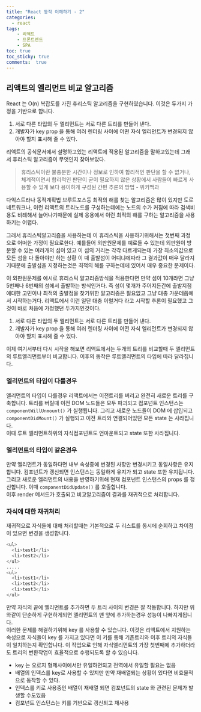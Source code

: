 ```yaml
---
title: "React 동작 이해하기 - 2"
categories: 
  - react
tags: 
    - 리액트
    - 프론트엔드
    - SPA
toc: true
toc_sticky: true
comments:  true
---
```


## 리액트의 엘리먼트 비교 알고리즘
React 는 O(n) 복잡도를 가진 휴리스틱 알고리즘을 구현하였습니다. 이것은 두가지 가정을 기반으로 합니다. 

1. 서로 다른 타입의 두 엘리먼트는 서로 다른 트리를 만들어 낸다.   
2. 개발자가 key prop 을 통해 여러 렌더링 사이에 어떤 자식 엘리먼트가 변경되지 않아야 할지 표시해 줄 수 있다.  

리액트의 공식문서에서 설명하고있는 리액트에 적용된 알고리즘을 말하고있는데 그래서 휴리스틱 알고리즘이 무엇인지 찾아보았다.

>휴리스틱이란 불충분한 시간이나 정보로 인하여 합리적인 판단을 할 수 없거나, 체계적이면서 합리적인 판단이 굳이 필요하지 않은 상황에서 사람들이 빠르게 사용할 수 있게 보다 용이하게 구성된 간편 추론의 방법 - 위키백과  


다익스트라나 동적계획법 브루트포스등 최적의 해를 찾는 알고리즘은 많이 있지만 도로네트워크나, 이런 리액트의 트리노드를 구성하는데에는 노드의 수가 커짐에 따라 검색비용도 비례해서 늘어나기때문에 실제 응용에서 이런 최적의 해를 구하는 알고리즘을 사용하기는 어렵다.
  
그래서 휴리스틱알고리즘을 사용하는데 이 휴리스틱을 사용하기위해서는 첫번째 과정으로 어떠한 가정이 필요로한다. 예를들어 외판원문제를 예로들 수 있는데 외판원이 방문할 수 있는 여러개의 섬이 있고 이 섬의 거리는 각각 다르게되는데 가장 최소의값으로 모든 섬을 다 돌아야만 하는 상황 이 때 출발섬이 어디냐에따라 그 결과값이 매우 달라지기때문에 출발섬을 지정하는것은 최적의 해를 구하는데에 있어서 매우 중요한 문제이다.
  
이 외판원문제를 예시로 휴리스틱 알고리즘방식을 적용한다면 만약 섬이 10개라면 그냥 5번째나 6번째의 섬에서 출발하는 방식인거다. 즉 섬이 몇개가 주어지든간에 출발지점에대한 고민이나 최적의 출발점을 찾기위한 알고리즘은 필요없고 그냥 대충 가운데쯤에서 시작하는거다.
리액트에서 이런 일단 대충 이럴거다 라고 시작할 추론이 필요했고 그것이 바로 처음에 가정했던 두가지인것이다.
  
1. 서로 다른 타입의 두 엘리먼트는 서로 다른 트리를 만들어 낸다.  
2. 개발자가 key prop 을 통해 여러 렌더링 사이에 어떤 자식 엘리먼트가 변경되지 않아야 할지 표시해 줄 수 있다.  

이제 여기서부터 다시 시작을 해보면 리액트에서는 두개의 트리를 비교할때 두 엘리먼트의 루트엘리먼트부터 비교합니다. 이후의 동작은 루트엘리먼트의 타입에 따라 달라집니다.

### 엘리먼트의 타입이 다를경우
엘리먼트의 타입이 다를경우 리액트에서는 이전트리를 버리고 완전히 새로운 트리를 구축합니다. 트리를 버릴때 이전 DOM 노드들은 모두 파괴되고 컴포넌트 인스턴스는 `componentWillUnmount()` 가 실행됩니다. 그리고 새로운 노드들이 DOM 에 삽입되고 `componentDidMount()` 가 실행되고 이전 트리와 연결되어있던 모든 state 는 사라집니다.  
이때 루트 엘리먼트하위의 자식컴포넌트도 언마운트되고 state 또한 사라집니다.

### 엘리먼트의 타입이 같은경우
만약 엘리먼트가 동일하다면 내부 속성중에 변경된 사항만 변경시키고 동일사항은 유지합니다. 컴포넌트가 갱신되면 인스턴스는 동일하게 유지가 되고 state 또한 유지됩니다. 그리고 새로운 엘리먼트의 내용을 반영하기위해 현재 컴포넌트 인스턴스의 props 를 갱신합니다. 이때 `componentDidUpdate()` 를 호출합니다.  
이후 render 메서드가 호출되고 비교알고리즘이 결과를 재귀적으로 처리합니다.


### 자식에 대한 재귀처리
재귀적으로 자식들에 대해 처리할때는 기본적으로 두 리스트를 동시에 순회하고 차이점이 있으면 변경을 생성합니다.
```js
<ul>
  <li>test1</li>
  <li>test2</li>
</ul>
.....
<ul>
  <li>test1</li>
  <li>test2</li>
  <li>test3</li>
</ul>
```
만약 자식의 끝에 엘리먼트를 추가하면 두 트리 사이의 변경은 잘 작동합니다. 하지만 위와같이 단순하게 구현하게되면 엘리먼트의 맨 앞에 추가하는경우 성능이 나빠지게됩니다.  
이러한 문제를 해결하기위해 key 를 사용할 수 있습니다. 이것은 리액트에서 지원하는 속성으로 자식들이 key 를 가지고 있다면 이 키를 통해 기존트리와 이후 트리의 자식들이 일치하는지 확인합니다. 이 작업으로 인해 자식엘리먼트의 가장 첫번째에 추가하더라도 트리의 변환작업이 효율적으로 수행되도록 할 수 있습니다.  
  
- key 는 오로지 형제사이에서만 유일하면되고 전역에서 유일할 필요는 없음
- 배열의 인덱스를 key로 사용할 수 있지만 만약 재배열되는 상황이 있다면 비효율적으로 동작할 수 있다.  
- 인덱스를 키로 사용중인 배열이 재배열 되면 컴포넌트의 state 와 관련된 문제가 발생할 수도있음
- 컴포넌트 인스턴스는 키를 기반으로 갱신되고 재사용